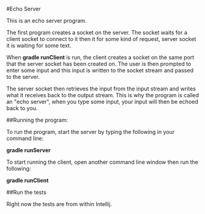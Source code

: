 #Echo Server

This is an echo server program.

The first program creates a socket on the server. The socket waits for a client socket to connect to it then it for some kind of request, server socket it is waiting for some text.

When **gradle runClient** is run, the client creates a socket on the same port that the server socket has been created on.
The user is then prompted to enter some input and this input is written to the socket stream and passed to the server.

The server socket then retrieves the input from the input stream and writes what it receives back to the output stream. This is why the program is called an "echo server", when you type some input, your input will then be echoed back to you.


##Running the program:

To run the program, start the server by typing the following in your command line:

**gradle runServer**

To start running the client, open another command line window then run the following:

**gradle runClient**


##Run the tests

Right now the tests are from within Intellij.